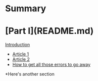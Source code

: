 # Summary

# \[Part I\]\(README.md\)

[Introduction](README.md)

* [Article 1](article-1.md)
* [Article 2](article-2.md)
* [How to get all those errors to go away](how-to-get-all-those-errors-to-go-away.md)

\*Here's another section

